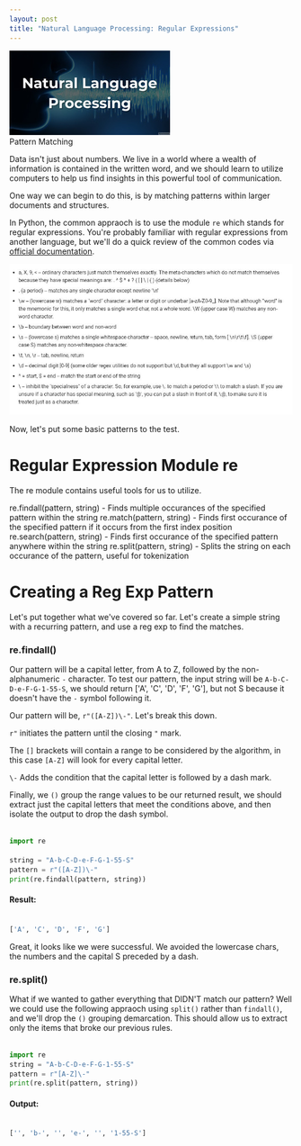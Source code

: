 ```yaml
---
layout: post
title: "Natural Language Processing: Regular Expressions"
---
```


<img src="/Images/NLP_Images/nlp_title.jpg" class="inline"/><br>
Pattern Matching

Data isn't just about numbers. We live in a world where a wealth of information is contained in the written word, and we should
learn to utilize computers to help us find insights in this powerful tool of communication. 

One way we can begin to do this, is by matching patterns within larger documents and structures.

In Python, the common appraoch is to use the module `re` which stands for regular expressions. You're probably familiar with
regular expressions from another language, but we'll do a quick review of the common codes via [official documentation](https://developers.google.com/edu/python/regular-expressions).

<img src="/Images/NLP_Images/nlp_basics.jpg" class="inline"/><br>

Now, let's put some basic patterns to the test.

# Regular Expression Module re

The re module contains useful tools for us to utilize.

re.findall(pattern, string) - Finds multiple occurances of the specified pattern within the string
re.match(pattern, string)   - Finds first occurance of the specified pattern if it occurs from the first index position
re.search(pattern, string)  - Finds first occurance of the specified pattern anywhere within the string
re.split(pattern, string)   - Splits the string on each occurance of the pattern, useful for tokenization

# Creating a Reg Exp Pattern

Let's put together what we've covered so far. Let's create a simple string with a recurring pattern, and use a reg exp to 
find the matches. 

### re.findall()
Our pattern will be a capital letter, from A to Z, followed by the non-alphanumeric `-` character. To test our pattern,
the input string will be `A-b-C-D-e-F-G-1-55-S`, we should return ['A', 'C', 'D', 'F', 'G'], but not S because it doesn't
have the `-` symbol following it.

Our pattern will be, `r"([A-Z])\-"`. Let's break this down.

`r"` initiates the pattern until the closing `"` mark.

The `[]` brackets will contain a range to be considered by the algorithm, in this case `[A-Z]` will look for every capital
letter.

`\-` Adds the condition that the capital letter is followed by a dash mark. 

Finally, we `()` group the range values to be our returned result, we should extract just the capital letters that meet the 
conditions above, and then isolate the output to drop the dash symbol.

```Python

import re

string = "A-b-C-D-e-F-G-1-55-S"
pattern = r"([A-Z])\-"
print(re.findall(pattern, string))

```
#### Result:

```Python

['A', 'C', 'D', 'F', 'G']

```

Great, it looks like we were successful. We avoided the lowercase chars, the numbers and the capital S preceded by a dash.

### re.split()

What if we wanted to gather everything that DIDN'T match our pattern? Well we could use the following appraoch using `split()` 
rather than `findall()`, and we'll drop the `()` grouping demarcation. This should allow us to extract only the items
that broke our previous rules. 

```Python

import re
string = "A-b-C-D-e-F-G-1-55-S"
pattern = r"[A-Z]\-"
print(re.split(pattern, string))

```

#### Output:

```Python

['', 'b-', '', 'e-', '', '1-55-S']

```

